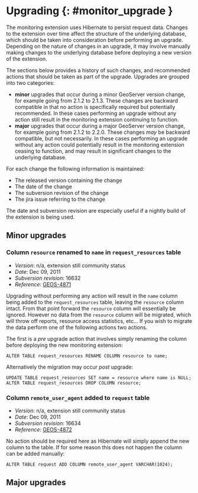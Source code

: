 # Upgrading {: #monitor_upgrade }

The monitoring extension uses Hibernate to persist request data. Changes to the extension over time affect the structure of the underlying database, which should be taken into consideration before performing an upgrade. Depending on the nature of changes in an upgrade, it may involve manually making changes to the underlying database before deploying a new version of the extension.

The sections below provides a history of such changes, and recommended actions that should be taken as part of the upgrade. Upgrades are grouped into two categories:

-   **minor** upgrades that occur during a minor GeoServer version change, for example going from 2.1.2 to 2.1.3. These changes are backward compatible in that no action is specifically required but potentially recommended. In these cases performing an upgrade without any action still result in the monitoring extension continuing to function.
-   **major** upgrades that occur during a major GeoServer version change, for example going from 2.1.2 to 2.2.0. These changes *may* be backward compatible, but not necessarily. In these cases performing an upgrade without any action could potentially result in the monitoring extension ceasing to function, and may result in significant changes to the underlying database.

For each change the following information is maintained:

-   The released version containing the change
-   The date of the change
-   The subversion revision of the change
-   The jira issue referring to the change

The date and subversion revision are especially useful if a nightly build of the extension is being used.

## Minor upgrades

### Column `resource` renamed to `name` in `request_resources` table

-   *Version*: n/a, extension still community status
-   *Date*: Dec 09, 2011
-   *Subversion revision*: 16632
-   *Reference*: [GEOS-4871](https://osgeo-org.atlassian.net/browse/GEOS-4871)

Upgrading without performing any action will result in the `name` column being added to the `request_resources` table, leaving the `resource` column intact. From that point forward the `resource` column will essentially be ignored. However no data from the `resource` column will be migrated, which will throw off reports, resource access statistics, etc\... If you wish to migrate the data perform one of the following actions two actions.

The first is a *pre* upgrade action that involves simply renaming the column before deploying the new monitoring extension:

    ALTER TABLE request_resources RENAME COLUMN resource to name;

Alternatively the migration may occur *post* upgrade:

    UPDATE TABLE request_resources SET name = resource where name is NULL;
    ALTER TABLE request_resources DROP COLUMN resource;

### Column `remote_user_agent` added to `request` table

-   *Version*: n/a, extension still community status
-   *Date*: Dec 09, 2011
-   *Subversion revision*: 16634
-   *Reference*: [GEOS-4872](https://osgeo-org.atlassian.net/browse/GEOS-4872)

No action should be required here as Hibernate will simply append the new column to the table. If for some reason this does not happen the column can be added manually:

    ALTER TABLE request ADD COLUMN remote_user_agent VARCHAR(1024);

## Major upgrades
